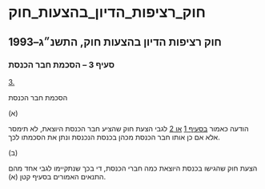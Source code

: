 # חוק_רציפות_הדיון_בהצעות_חוק

## חוק רציפות הדיון בהצעות חוק, התשנ״ג–1993

### סעיף 3 – הסכמת חבר הכנסת

[3.](https://he.wikisource.org/wiki/חוק_רציפות_הדיון_בהצעות_חוק#s_yp_3)

הסכמת חבר הכנסת

(א)

הודעה כאמור [בסעיף 1](https://he.wikisource.org/wiki/חוק_רציפות_הדיון_בהצעות_חוק#s_yp_1) [או 2](https://he.wikisource.org/wiki/חוק_רציפות_הדיון_בהצעות_חוק#s_yp_2) לגבי הצעת חוק שהציע חבר הכנסת היוצאת, לא תימסר אלא אם כן אותו חבר הכנסת מכהן בכנסת הנכנסת ונתן את הסכמתו לכך.

(ב)

הצעת חוק שהגישו בכנסת היוצאת כמה חברי הכנסת, די בכך שנתקיימו לגבי אחד מהם התנאים האמורים בסעיף קטן (א).